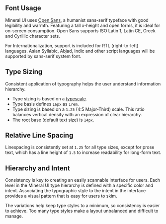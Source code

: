 ## Font Usage

Mineral UI uses [Open Sans](https://fonts.google.com/specimen/Open+Sans), a humanist sans-serif typeface with good legibility and warmth.
Featuring a tall x-height and open forms, it is ideal for on-screen consumption.
Open Sans supports ISO Latin 1, Latin CE, Greek and Cyrillic character sets.

For Internationalization, support is included for RTL (right-to-left) languages. Asian Syllabic, Abjad, Indic and other script languages will be supported by sans-serif system font.

<FontDemo />

## Type Sizing

Consistent application of typography helps the user understand information hierarchy.
- Type sizing is based on a [typescale](http://spencermortensen.com/articles/typographic-scale/).
- Type basis defines `16px` as `1rem`.
- Type sizing is based on a `1.25` (4:5 Major-Third) scale. This ratio balances vertical density with an expression of clear hierarchy.
- The root base (default text size) is `14px`.

## Relative Line Spacing

Linespacing is consistently set at `1.25` for all type sizes, except for prose text, which has a line height of `1.5` to increase readability for long-form text.

## Hierarchy and Intent

Consistency is key to creating an easily scannable interface for users.
Each level in the Mineral UI type hierarchy is defined with a specific color and intent.
Associating the typographic style to the intent in the interface provides a visual pattern that is easy for users to skim.

The variations help keep type styles to a minimum, so consistency is easier to achieve. Too many type styles make a layout unbalanced and difficult to manage.
